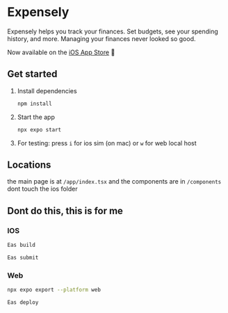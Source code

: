 # Expensely

Expensely helps you track your finances. Set budgets, see your spending history, and more. Managing your finances never looked so good.


Now available on the [iOS App Store](http://apps.apple.com/us/app/expensely/id6747648173) 🎉

## Get started

1. Install dependencies

   ```bash
   npm install
   ```

2. Start the app

   ```bash
   npx expo start
   ```

3. For testing:
   press `i` for ios sim (on mac) or `w` for web local host
     
## Locations

the main page is at `/app/index.tsx` and the components are in `/components` dont touch the ios folder


## Dont do this, this is for me


### IOS

```bash
Eas build
```
      
```bash
Eas submit
```

### Web

```bash
npx expo export --platform web
```

```bash
Eas deploy
```
